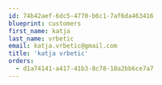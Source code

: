 ```yaml
---
id: 74b42aef-6dc5-4770-b6c1-7af6da463416
blueprint: customers
first_name: katja
last_name: vrbetic
email: katja.vrbetic@gmail.com
title: 'katja vrbetic'
orders:
  - d1a74141-a417-41b3-8c78-18a2bb6ce7a7
---
```

